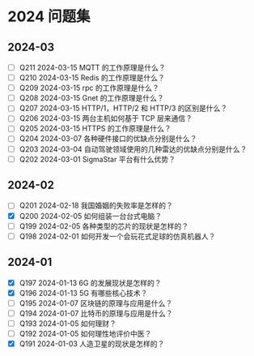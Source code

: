 # 2024 问题集

## 2024-03

- [ ] Q211 2024-03-15 MQTT 的工作原理是什么？
- [ ] Q210 2024-03-15 Redis 的工作原理是什么？
- [ ] Q209 2024-03-15 rpc 的工作原理是什么？
- [ ] Q208 2024-03-15 Gnet 的工作原理是什么？
- [ ] Q207 2024-03-15 HTTP/1，HTTP/2 和 HTTP/3 的区别是什么？
- [ ] Q206 2024-03-15 两台主机如何基于 TCP 层来通信？
- [ ] Q205 2024-03-15 HTTPS 的工作原理是什么？
- [ ] Q204 2024-03-07 各种硬件接口的优缺点分别是什么？
- [ ] Q203 2024-03-04 自动驾驶领域使用的几种雷达的优缺点分别是什么？
- [ ] Q202 2024-03-01 SigmaStar 平台有什么优势？

## 2024-02

- [ ] Q201 2024-02-18 我国婚姻的失败率是怎样的？
- [x] Q200 2024-02-05 如何组装一台台式电脑？
- [ ] Q199 2024-02-05 各种类型的芯片的现状是怎样的？
- [ ] Q198 2024-02-01 如何开发一个会玩花式足球的仿真机器人？

## 2024-01

- [x] Q197 2024-01-13 6G 的发展现状是怎样的？
- [x] Q196 2024-01-13 5G 有哪些核心技术？
- [ ] Q195 2024-01-07 区块链的原理与应用是什么？
- [ ] Q194 2024-01-07 比特币的原理与应用是什么？
- [ ] Q193 2024-01-05 如何理财？
- [ ] Q192 2024-01-05 如何理性地评价中医？
- [x] Q191 2024-01-03 人造卫星的现状是怎样的？
